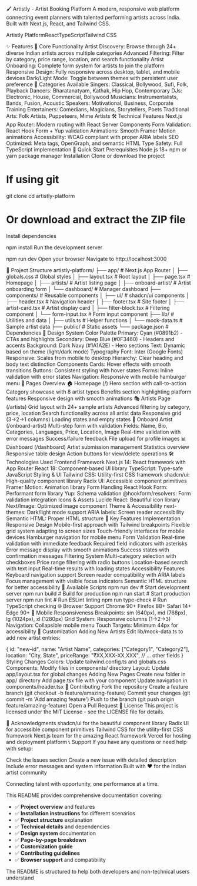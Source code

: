 🖌️ Artistly - Artist Booking Platform
A modern, responsive web platform connecting event planners with talented performing artists across India. Built with Next.js, React, and Tailwind CSS.

Artistly PlatformReactTypeScriptTailwind CSS

✨ Features
🎯 Core Functionality
Artist Discovery: Browse through 24+ diverse Indian artists across multiple categories
Advanced Filtering: Filter by category, price range, location, and search functionality
Artist Onboarding: Complete form system for artists to join the platform
Responsive Design: Fully responsive across desktop, tablet, and mobile devices
Dark/Light Mode: Toggle between themes with persistent user preference
🎨 Categories Available
Singers: Classical, Bollywood, Sufi, Folk, Playback
Dancers: Bharatanatyam, Kathak, Hip Hop, Contemporary
DJs: Electronic, House, Commercial, Bollywood
Musicians: Instrumentalists, Bands, Fusion, Acoustic
Speakers: Motivational, Business, Corporate Training
Entertainers: Comedians, Magicians, Storytellers, Poets
Traditional Arts: Folk Artists, Puppeteers, Mime Artists
🛠️ Technical Features
Next.js App Router: Modern routing with React Server Components
Form Validation: React Hook Form + Yup validation
Animations: Smooth Framer Motion animations
Accessibility: WCAG compliant with proper ARIA labels
SEO Optimized: Meta tags, OpenGraph, and semantic HTML
Type Safety: Full TypeScript implementation
🚀 Quick Start
Prerequisites
Node.js 18+
npm or yarn package manager
Installation
Clone or download the project

# If using git
git clone <repository-url>
cd artistly-platform

# Or download and extract the ZIP file
Install dependencies

npm install
Run the development server

npm run dev
Open your browser Navigate to http://localhost:3000

📁 Project Structure
artistly-platform/
├── app/                    # Next.js App Router
│   ├── globals.css        # Global styles
│   ├── layout.tsx         # Root layout
│   ├── page.tsx           # Homepage
│   ├── artists/           # Artist listing page
│   ├── onboard-artist/    # Artist onboarding form
│   └── dashboard/         # Manager dashboard
├── components/            # Reusable components
│   ├── ui/               # shadcn/ui components
│   ├── header.tsx        # Navigation header
│   ├── footer.tsx        # Site footer
│   ├── artist-card.tsx   # Artist display card
│   ├── filter-block.tsx  # Filtering component
│   └── form-input.tsx    # Form input component
├── lib/                  # Utilities and data
│   ├── utils.ts         # Helper functions
│   └── mock-data.ts     # Sample artist data
├── public/              # Static assets
└── package.json         # Dependencies
🎨 Design System
Color Palette
Primary: Cyan (#0891b2) - CTAs and highlights
Secondary: Deep Blue (#0F3460) - Headers and accents
Background: Dark Navy (#1A1A2E) - Hero sections
Text: Dynamic based on theme (light/dark mode)
Typography
Font: Inter (Google Fonts)
Responsive: Scales from mobile to desktop
Hierarchy: Clear heading and body text distinction
Components
Cards: Hover effects with smooth transitions
Buttons: Consistent styling with hover states
Forms: Inline validation with error states
Navigation: Responsive with mobile hamburger menu
📱 Pages Overview
🏠 Homepage (/)
Hero section with call-to-action
Category showcase with 8 artist types
Benefits section highlighting platform features
Responsive design with smooth animations
🎭 Artists Page (/artists)
Grid layout with 24+ sample artists
Advanced filtering by category, price, location
Search functionality across all artist data
Responsive grid (3→2→1 columns)
Loading states and empty states
📝 Onboard Artist (/onboard-artist)
Multi-step form with validation
Fields: Name, Bio, Categories, Languages, Price, Location, Image
Real-time validation with error messages
Success/failure feedback
File upload for profile images
📊 Dashboard (/dashboard)
Artist submission management
Statistics overview
Responsive table design
Action buttons for view/delete operations
🛠️ Technologies Used
Frontend Framework
Next.js 14: React framework with App Router
React 18: Component-based UI library
TypeScript: Type-safe JavaScript
Styling & UI
Tailwind CSS: Utility-first CSS framework
shadcn/ui: High-quality component library
Radix UI: Accessible component primitives
Framer Motion: Animation library
Form Handling
React Hook Form: Performant form library
Yup: Schema validation
@hookform/resolvers: Form validation integration
Icons & Assets
Lucide React: Beautiful icon library
Next/Image: Optimized image component
Theme & Accessibility
next-themes: Dark/light mode support
ARIA labels: Screen reader accessibility
Semantic HTML: Proper HTML structure
🎯 Key Features Implementation
Responsive Design
Mobile-first approach with Tailwind breakpoints
Flexible grid system adapting to screen sizes
Touch-friendly interfaces for mobile devices
Hamburger navigation for mobile menu
Form Validation
Real-time validation with immediate feedback
Required field indicators with asterisks
Error message display with smooth animations
Success states with confirmation messages
Filtering System
Multi-category selection with checkboxes
Price range filtering with radio buttons
Location-based search with text input
Real-time results with loading states
Accessibility Features
Keyboard navigation support
Screen reader compatibility with ARIA labels
Focus management with visible focus indicators
Semantic HTML structure for better accessibility
🚀 Available Scripts
npm run dev          # Start development server
npm run build        # Build for production
npm run start        # Start production server
npm run lint         # Run ESLint linting
npm run type-check   # Run TypeScript checking
🌐 Browser Support
Chrome 90+
Firefox 88+
Safari 14+
Edge 90+
📱 Mobile Responsiveness
Breakpoints: sm (640px), md (768px), lg (1024px), xl (1280px)
Grid System: Responsive columns (1→2→3)
Navigation: Collapsible mobile menu
Touch Targets: Minimum 44px for accessibility
🔧 Customization
Adding New Artists
Edit lib/mock-data.ts to add new artist entries:

{
  id: "new-id",
  name: "Artist Name",
  categories: ["Category1", "Category2"],
  location: "City, State",
  priceRange: "₹XX,XXX-XX,XXX",
  // ... other fields
}
Styling Changes
Colors: Update tailwind.config.ts and globals.css
Components: Modify files in components/ directory
Layout: Update app/layout.tsx for global changes
Adding New Pages
Create new folder in app/ directory
Add page.tsx file with your component
Update navigation in components/header.tsx
🤝 Contributing
Fork the repository
Create a feature branch (git checkout -b feature/amazing-feature)
Commit your changes (git commit -m 'Add amazing feature')
Push to the branch (git push origin feature/amazing-feature)
Open a Pull Request
📄 License
This project is licensed under the MIT License - see the LICENSE file for details.

🙏 Acknowledgments
shadcn/ui for the beautiful component library
Radix UI for accessible component primitives
Tailwind CSS for the utility-first CSS framework
Next.js team for the amazing React framework
Vercel for hosting and deployment platform
📞 Support
If you have any questions or need help with setup:

Check the Issues section
Create a new issue with detailed description
Include error messages and system information
Built with ❤️ for the Indian artist community

Connecting talent with opportunity, one performance at a time.


This README provides comprehensive documentation covering:

- ✅ **Project overview** and features
- ✅ **Installation instructions** for different scenarios
- ✅ **Project structure** explanation
- ✅ **Technical details** and dependencies
- ✅ **Design system** documentation
- ✅ **Page-by-page breakdown**
- ✅ **Customization guide**
- ✅ **Contributing guidelines**
- ✅ **Browser support** and compatibility

The README is structured to help both developers and non-technical users understand 
